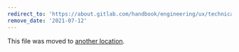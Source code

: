 ```yaml
---
redirect_to: 'https://about.gitlab.com/handbook/engineering/ux/technical-writing/workflow/#monthly-documentation-releases'
remove_date: '2021-07-12'
---
```


This file was moved to [another location](https://about.gitlab.com/handbook/engineering/ux/technical-writing/workflow/#monthly-documentation-releases).

<!-- This redirect file can be deleted after <2021-07-12>. -->
<!-- Before deletion, see: https://docs.gitlab.com/ee/development/documentation/#move-or-rename-a-page -->

